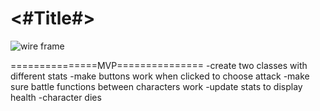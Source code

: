 #  <#Title#>
![wire frame](https://i.imgur.com/msuuInL.jpg)

===============MVP===============
-create two classes with different stats
-make buttons work when clicked to choose attack
-make sure battle functions between characters work
-update stats to display health
-character dies
